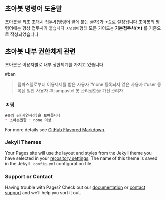 ## 초아봇 명령어 도움말

초아봇을 최초 초대시 접두사(명령어 앞에 붙는 글자)가 `ㅊ`으로 설정됩니다
초아봇의 명령어에는 항상 접두사가 붙습니다 `ㅊ명령어`형태
모든 가이드는 **기본접두사(ㅊ)** 를 기준으로 작성되었습니다

## 초아봇 내부 권한체계 관련
초아봇은 이용자별로 내부 권한체계를 가지고 있습니다

#ban
>팀파스텔로부터 이용제제를 받은 사용자
#none 
>등록되지 않은 사용자
#user
>등록된 일반 사용자
#teampastel
>봇 관리권한을 가진 관리자

### ㅊ핑
```Markdown
#봇의 핑(지연시간)을 보여줍니다
* 초아봇권한 : none 이상
```
For more details see [GitHub Flavored Markdown](https://guides.github.com/features/mastering-markdown/).

### Jekyll Themes

Your Pages site will use the layout and styles from the Jekyll theme you have selected in your [repository settings](https://github.com/Muzihuzi/blog/settings). The name of this theme is saved in the Jekyll `_config.yml` configuration file.

### Support or Contact

Having trouble with Pages? Check out our [documentation](https://help.github.com/categories/github-pages-basics/) or [contact support](https://github.com/contact) and we’ll help you sort it out.
